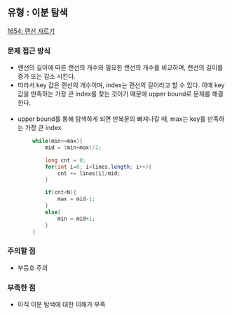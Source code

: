 ## 유형 : 이분 탐색
[1654: 랜선 자르기](https://www.acmicpc.net/problem/1654)

### 문제 접근 방식
  - 랜선의 길이에 따른 랜선의 개수와 필요한 랜선의 개수를 비교하며, 랜선의 길이를 증가 또는 감소 시킨다.
  - 따라서 key 값은 랜선의 개수이며, index는 랜선의 길이라고 할 수 있다. 이때 key 값을 만족하는 가장 큰 index를 찾는 것이기 때문에 upper bound로 문제를 해결한다.
<br></br>
  - upper bound를 통해 탐색하게 되면 반복문의 빠져나갈 때, max는 key를 만족하는 가장 큰 index
``` Java
        while(min<=max){
            mid = (min+max)/2;

            long cnt = 0;
            for(int i=0; i<lines.length; i++){
                cnt += lines[i]/mid;
            }

            if(cnt<N){
                max = mid-1;
            }
            else{
                min = mid+1;
            }
        }
```

### 주의할 점
  - 부등호 주의

### 부족한 점
  - 아직 이분 탐색에 대한 이해가 부족
